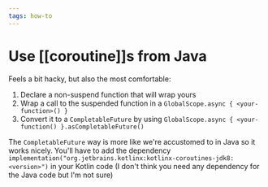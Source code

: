 ```yaml
---
tags: how-to
---
```


# Use [[coroutine]]s from Java
Feels a bit hacky, but also the most comfortable:

1. Declare a non-suspend function that will wrap yours
2. Wrap a call to the suspended function in a `GlobalScope.async { <your-function>() }`
3. Convert it to a `CompletableFuture` by using `GlobalScope.async { <your-function() }.asCompletableFuture()`

The `CompletableFuture` way is more like we're accustomed to in Java so it works nicely. You'll have to add the dependency `implementation("org.jetbrains.kotlinx:kotlinx-coroutines-jdk8:<version>")` in your Kotlin code (I don't think you need any dependency for the Java code but I'm not sure)
